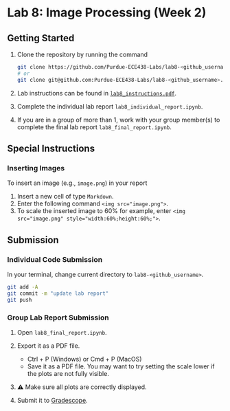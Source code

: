 # Lab 8: Image Processing (Week 2)

## Getting Started

1. Clone the repository by running the command

    ```bash
    git clone https://github.com/Purdue-ECE438-Labs/lab8-<github_username>.git  # using web URL
    # or
    git clone git@github.com:Purdue-ECE438-Labs/lab8-<github_username>.git  # using SSH
    ```

2. Lab instructions can be found in [`lab8_instructions.pdf`](lab8_instructions.pdf).

3. Complete the individual lab report `lab8_individual_report.ipynb`.

4. If you are in a group of more than 1, work with your group member(s) to complete the final lab report `lab8_final_report.ipynb`.

## Special Instructions

### Inserting Images

To insert an image (e.g., `image.png`) in your report
  
  1. Insert a new cell of type `Markdown`.
  2. Enter the following command `<img src="image.png">`.
  3. To scale the inserted image to 60% for example, enter `<img src="image.png" style="width:60%;height:60%;">`.

## Submission

### Individual Code Submission

In your terminal, change current directory to `lab8-<github_username>`.

```bash
git add -A 
git commit -m "update lab report"
git push
```

### Group Lab Report Submission

1. Open `lab8_final_report.ipynb`.

2. Export it as a PDF file.
    * Ctrl + P (Windows) or Cmd + P (MacOS)
    * Save it as a PDF file. You may want to try setting the scale lower if the plots are not fully visible.

3. ⚠️ Make sure all plots are correctly displayed.

4. Submit it to [Gradescope](https://www.gradescope.com/).
